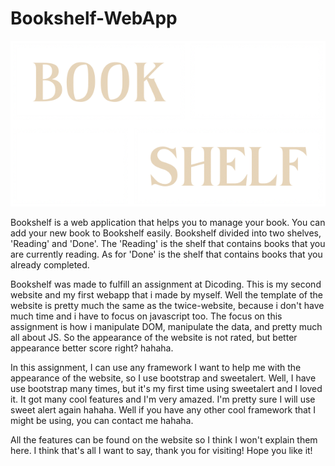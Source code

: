 # Bookshelf-WebApp

<p align="center">
  <img src="assets/logo.png" />
</p>

Bookshelf is a web application that helps you to manage your book.
You can add your new book to Bookshelf easily. Bookshelf divided into two shelves, 'Reading' and 'Done'.
The 'Reading' is the shelf that contains books that you are currently reading. As for 'Done' is the shelf that contains books that you already completed.

Bookshelf was made to fulfill an assignment at Dicoding. This is my second website and my first webapp that i made by myself. Well the template of the website is pretty much the same as the twice-website, because i don't have much time and i have to focus on javascript too. The focus on this assignment is how i manipulate DOM, manipulate the data, and pretty much all about JS. So the appearance of the website is not rated, but better appearance better score right? hahaha. 

In this assignment, I can use any framework I want to help me with the appearance of the website, so I use bootstrap and sweetalert. Well, I have use bootstrap many times, but it's my first time using sweetalert and I loved it. It got many cool features and I'm very amazed. I'm pretty sure I will use sweet alert again hahaha. Well if you have any other cool framework that I might be using, you can contact me hahaha.

All the features can be found on the website so I think I won't explain them here. 
I think that's all I want to say, thank you for visiting! Hope you like it!
